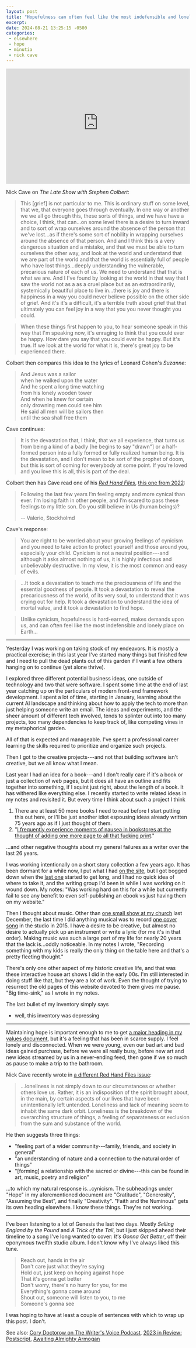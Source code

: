```yaml
---
layout: post
title: "Hopefulness can often feel like the most indefensible and lonely place on Earth"
excerpt: 
date: 2024-08-21 13:25:15 -0500
categories: 
 - elsewhere
 - hope
 - minutia
 - nick cave
---
```


<iframe width="100%" height="315" src="https://www.youtube-nocookie.com/embed/G8qmV6MYCF4?si=hJURd3EdxaupIBx3" title="YouTube video player" frameborder="0" allow="accelerometer; autoplay; clipboard-write; encrypted-media; gyroscope; picture-in-picture; web-share" referrerpolicy="strict-origin-when-cross-origin" allowfullscreen></iframe>

Nick Cave on _The Late Show with Stephen Colbert_:

> This [grief] is not particular to me. This is ordinary stuff on some level, that we, that everyone goes through eventually. In one way or another we we all go through this, these sorts of things, and we have have a choice, I think, that can...on some level there is a desire to turn inward and to sort of wrap ourselves around the absence of the person that we've lost...as if there's some sort of nobility in wrapping ourselves around the absence of that person. And and I think this is a very dangerous situation and a mistake, and that we must be able to turn ourselves the other way, and look at the world and understand that we are part of the world and that the world is essentially full of people who have lost things...deeply understanding the vulnerable, precarious nature of each of us. We need to understand that that is what we are. And I I've found by looking at the world in that way that I saw the world not as a as a cruel place but as an extraordinarily, systemically beautiful place to live in...there is joy and there is happiness in a way you could never believe possible on the other side of grief. And it's it's a difficult, it's a terrible truth about grief that that ultimately you can feel joy in a way that you you never thought you could.

> When these things first happen to you, to hear someone speak in this way that I'm speaking now, it's enraging to think that you could ever be happy. How dare you say that you could ever be happy. But it's true. If we look at the world for what it is, there's great joy to be experienced there.

Colbert then compares this idea to the lyrics of 
Leonard Cohen's _Suzanne_:

> And Jesus was a sailor  
> when he walked upon the water  
> And he spent a long time watching  
> from his lonely wooden tower  
> And when he knew for certain  
> only drowning men could see him  
> He said all men will be sailors then  
> until the sea shall free them

Cave continues:

> It is the devastation that, I think, that we all experience, that turns us from being a kind of a badly [he begins to say "drawn"] or a half-formed person into a fully formed or fully realized human being. It is the devastation, and I don't mean to be sort of the prophet of doom, but this is sort of coming for everybody at some point. If you're loved and you love this is all, this is part of the deal. 

Colbert then has Cave read one of his _[Red Hand Files](https://www.theredhandfiles.com/)_, [this one from 2022](https://www.theredhandfiles.com/do-you-still-believe-in-us/):

> Following the last few years I’m feeling empty and more cynical than ever. I’m losing faith in other people, and I’m scared to pass these feelings to my little son. Do you still believe in Us (human beings)?
> 
> -- Valerio, Stockholmd

Cave's response:

> You are right to be worried about your growing feelings of cynicism and you need to take action to protect yourself and those around you, especially your child. Cynicism is not a neutral position---and although it asks almost nothing of us, it is highly infectious and unbelievably destructive. In my view, it is the most common and easy of evils.

> ...It took a devastation to teach me the preciousness of life and the essential goodness of people. It took a devastation to reveal the precariousness of the world, of its very soul, to understand that it was crying out for help. It took a devastation to understand the idea of mortal value, and it took a devastation to find hope.

> Unlike cynicism, hopefulness is hard-earned, makes demands upon us, and can often feel like the most indefensible and lonely place on Earth...

---

Yesterday I was working on taking stock of my endeavors. It is mostly a practical exercise; in this last year I've started many things but finished few and I need to pull the dead plants out of this garden if I want a few others hanging on to continue (yet alone thrive).

I explored three different potential business ideas, one outside of technology and two that were software. I spent some time at the end of last year catching up on the particulars of modern front-end framework development. I spent a lot of time, starting in January, learning about the current AI landscape and thinking about how to apply the tech to more than just helping someone write an email. The ideas and experiments, and the sheer amount of different tech involved, tends to splinter out into too many projects, too many dependencies to keep track of, like competing vines in my metaphorical garden.

All of that is expected and manageable. I've spent a professional career learning the skills required to prioritize and organize such projects.

Then I got to the creative projects---and not that building software isn't creative, but we all know what I mean.

Last year I had an idea for a book---and I don't really care if it's a book or just a collection of web pages, but it does all have an outline and fits together into something, if I squint just right, about the length of a book. It has withered like everything else. I recently started to write related ideas in my notes and revisited it. But every time I think about such a project I think

1. There are at least 50 more books I need to read before I start putting this out here, or I'll be just another idiot espousing ideas already written 75 years ago as if I just thought of them.
1. "[I frequently experience moments of nausea in bookstores at the thought of adding one more page to all that fucking print](/2024/01/05/in-my-dark-hours-i-have-the-certain-feeling-that-everything-outside-this-one-thing-has-no-meaning)."

...and other negative thoughts about my general failures as a writer over the last 26 years.

I was working intentionally on a short story collection a few years ago. It has been dormant for a while now, I put what I had [on the site](/writing), but I got bogged down when the [last one](/writings/east-district) started to get long, and I had no quick idea of where to take it, and the writing group I'd been in while I was working on it wound down. My notes: "Was working hard on this for a while but currently fail to see any benefit to even self-publishing an ebook vs just having them on my website."

Then I thought about music. Other than [one small show at my church](/2024/01/06/2023-in-review/#the-hallucinunciation) last December, the last time I did anything musical was to record [one cover song](/music/#oddities-obscurities--obscenities) in the studio in 2015. I have a desire to be creative, but almost no desire to actually pick up an instrument or write a lyric (for me it's in that order). Making music was such a large part of my life for nearly 20 years that the lack is...oddly noticeable. In my notes I wrote, "Recording something with my kids is really the only thing on the table here and that's a pretty fleeting thought."

There's only one other aspect of my historic creative life, and that was these interactive house art shows I did in the early 00s. I'm still interested in doing stuff like that, but they are a lot of work. Even the thought of trying to resurrect the old pages of this website devoted to them gives me pause. "Big time-sink," as I wrote in my notes.

The last bullet of my inventory simply says

- well, this inventory was depressing

---

Maintaining hope is important enough to me to get [a major heading in my values document](https://github.com/dealingwith/values/blob/main/values.md#hope-and-abundance), but it's a feeling that has been in scarce supply. I feel lonely and disconnected. When we were young, even our bad art and bad ideas gained purchase, before we were all really busy, before new art and new ideas streamed by us in a never-ending feed, then gone if we so much as pause to make a trip to the bathroom.

Nick Cave recently wrote in [a different Red Hand Files issue](https://www.theredhandfiles.com/thoughts-about-loneliness/):

> ...loneliness is not simply down to our circumstances or whether others love us. Rather, it is an indisposition of the spirit brought about, in the main, by certain aspects of our lives that have been unintentionally left untended. Loneliness and lack of meaning seem to inhabit the same dark orbit. Loneliness is the breakdown of the overarching structure of things, a feeling of separateness or exclusion from the sum and substance of the world.

He then suggests three things:

- "feeling part of a wider community---family, friends, and society in general"
- "an understanding of nature and a connection to the natural order of things"
- "[forming] a relationship with the sacred or divine---this can be found in art, music, poetry and religion"

...to which my natural response is...cynicism. The subheadings under "Hope" in my aforementioned document are "Gratitude", "Generosity", "Assuming the Best", and finally "Creativity". "Faith and the Numinous" gets its own heading elsewhere. I know these things. They're not working.

---

I've been listening to a lot of Genesis the last two days. Mostly _Selling England by the Pound_ and _A Trick of the Tail_, but I just skipped ahead their timeline to a song I've long wanted to cover: _It's Gonna Get Better_, off their eponymous twelfth studio album. I don't know why I've always liked this tune.

> Reach out, hands in the air  
> Don't care just what they're saying  
> Hold out, just keep on hoping against hope  
> That it's gonna get better  
> Don't worry, there's no hurry for you, for me  
> Everything's gonna come around  
> Shout out, someone will listen to you, to me  
> Someone's gonna see

I was hoping to have at least a couple of sentences with which to wrap up this post. I don't.

See also: [Cory Doctorow on The Writer's Voice Podcast](/2024/02/06/cory-doctorow-on-the-writers-voice-podcast/), [2023 in Review: Postscript](/2024/01/03/2023-in-review-postscript/), [Awaiting Almighty Armogan](/2024/06/14/awaiting-almighty-armogan/)
